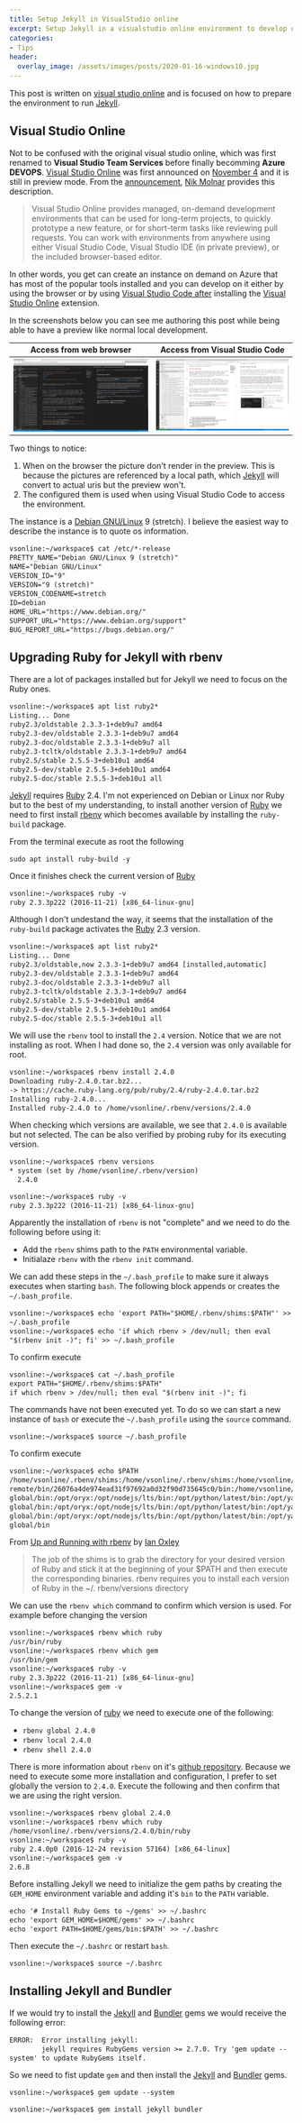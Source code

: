 ```yaml
---
title: Setup Jekyll in VisualStudio online
excerpt: Setup Jekyll in a visualstudio online environment to develop on github pages blog.
categories:
- Tips
header:
  overlay_image: /assets/images/posts/2020-01-16-windows10.jpg
---
```


This post is written on [visual studio online][1] and is focused on how to prepare the environment to run [Jekyll][6].

## Visual Studio Online

Not to be confused with the original visual studio online, which was first renamed to **Visual Studio Team Services** before finally becomming **Azure DEVOPS**. [Visual Studio Online][1] was first announced on [November 4][2] and it is still in preview mode. From the [announcement][2], [Nik Molnar][3] provides this description.

> Visual Studio Online provides managed, on-demand development environments that can be used for long-term projects, to quickly prototype a new feature, or for short-term tasks like reviewing pull requests. You can work with environments from anywhere using either Visual Studio Code, Visual Studio IDE (in private preview), or the included browser-based editor.

In other words, you get can create an instance on demand on Azure that has most of the popular tools installed and you can develop on it either by using the browser or by using [Visual Studio Code after][4] installing the [Visual Studio Online][5] extension.

In the screenshots below you can see me authoring this post while being able to have a preview like normal local development.

| Access from web browser | Access from Visual Studio Code |
| ----------------------- | ------------------------------ |
| ![Access from web browser](/assets/images/posts/2020-01-21-visual-studio-online-web.png "Access from Visual Studio Code") | ![Access from web browser](/assets/images/posts/2020-01-21-visual-studio-online-vscode.png "Access from Visual Studio Code") |

Two things to notice:
1. When on the browser the picture don't render in the preview. This is because the pictures are referenced by a local path, which [Jekyll][6] will convert to actual uris but the preview won't.
1. The configured them is used when using Visual Studio Code to access the environment.

The instance is a [Debian GNU/Linux][7] 9 (stretch). I believe the easiest way to describe the instance is to quote os information.

```text
vsonline:~/workspace$ cat /etc/*-release
PRETTY_NAME="Debian GNU/Linux 9 (stretch)"
NAME="Debian GNU/Linux"
VERSION_ID="9"
VERSION="9 (stretch)"
VERSION_CODENAME=stretch
ID=debian
HOME_URL="https://www.debian.org/"
SUPPORT_URL="https://www.debian.org/support"
BUG_REPORT_URL="https://bugs.debian.org/"
```

## Upgrading Ruby for Jekyll with rbenv

There are a lot of packages installed but for Jekyll we need to focus on the Ruby ones.

```text
vsonline:~/workspace$ apt list ruby2*
Listing... Done
ruby2.3/oldstable 2.3.3-1+deb9u7 amd64
ruby2.3-dev/oldstable 2.3.3-1+deb9u7 amd64
ruby2.3-doc/oldstable 2.3.3-1+deb9u7 all
ruby2.3-tcltk/oldstable 2.3.3-1+deb9u7 amd64
ruby2.5/stable 2.5.5-3+deb10u1 amd64
ruby2.5-dev/stable 2.5.5-3+deb10u1 amd64
ruby2.5-doc/stable 2.5.5-3+deb10u1 all
```

[Jekyll][6] requires [Ruby][8] 2.4. I'm not experienced on Debian or Linux nor Ruby but to the best of my understanding, to install another version of [Ruby][8] we need to first install [rbenv][9] which becomes available by installing the `ruby-build` package.

From the terminal execute as root the following 

```
sudo apt install ruby-build -y
```

Once it finishes check the current version of [Ruby][8]

```
vsonline:~/workspace$ ruby -v
ruby 2.3.3p222 (2016-11-21) [x86_64-linux-gnu]
```

Although I don't undestand the way, it seems that the installation of the `ruby-build` package activates the [Ruby][8] 2.3 version.

```text
vsonline:~/workspace$ apt list ruby2*
Listing... Done
ruby2.3/oldstable,now 2.3.3-1+deb9u7 amd64 [installed,automatic]
ruby2.3-dev/oldstable 2.3.3-1+deb9u7 amd64
ruby2.3-doc/oldstable 2.3.3-1+deb9u7 all
ruby2.3-tcltk/oldstable 2.3.3-1+deb9u7 amd64
ruby2.5/stable 2.5.5-3+deb10u1 amd64
ruby2.5-dev/stable 2.5.5-3+deb10u1 amd64
ruby2.5-doc/stable 2.5.5-3+deb10u1 all
```

We will use the `rbenv` tool to install the `2.4` version. Notice that we are not installing as root. When I had done so, the `2.4` version was only available for root.

```text
vsonline:~/workspace$ rbenv install 2.4.0
Downloading ruby-2.4.0.tar.bz2...
-> https://cache.ruby-lang.org/pub/ruby/2.4/ruby-2.4.0.tar.bz2
Installing ruby-2.4.0...
Installed ruby-2.4.0 to /home/vsonline/.rbenv/versions/2.4.0
```

When checking which versions are available, we see that `2.4.0` is available but not selected. The can be also verified by probing ruby for its executing version.

```text
vsonline:~/workspace$ rbenv versions
* system (set by /home/vsonline/.rbenv/version)
  2.4.0
```
```text
vsonline:~/workspace$ ruby -v
ruby 2.3.3p222 (2016-11-21) [x86_64-linux-gnu]  
```

Apparently the installation of `rbenv` is not "complete" and we need to do the following before using it:

- Add the `rbenv` shims path to the `PATH` environmental variable. 
- Initialaze `rbenv` with the `rbenv init` command.

We can add these steps in the `~/.bash_profile` to make sure it always executes when starting `bash`. The following block appends or creates the `~/.bash_profile`.

```text
vsonline:~/workspace$ echo 'export PATH="$HOME/.rbenv/shims:$PATH"' >> ~/.bash_profile
vsonline:~/workspace$ echo 'if which rbenv > /dev/null; then eval "$(rbenv init -)"; fi' >> ~/.bash_profile
```

To confirm execute 

```text
vsonline:~/workspace$ cat ~/.bash_profile
export PATH="$HOME/.rbenv/shims:$PATH"
if which rbenv > /dev/null; then eval "$(rbenv init -)"; fi
```

The commands have not been executed yet. To do so we can start a new instance of `bash` or execute the `~/.bash_profile` using the `source` command.

```text
vsonline:~/workspace$ source ~/.bash_profile
```

To confirm execute 

```text
vsonline:~/workspace$ echo $PATH
/home/vsonline/.rbenv/shims:/home/vsonline/.rbenv/shims:/home/vsonline/.rbenv/shims:/home/vsonline/.dotnet:/home/vsonline/.dotnet:/home/vsonline/.vscode-remote/bin/26076a4de974ead31f97692a0d32f90d735645c0/bin:/home/vsonline/.dotnet:/home/vsonline/.dotnet:/usr/local/bin:/usr/bin:/bin:/usr/local/games:/usr/games:/opt/oryx:/opt/nodejs/lts/bin:/opt/python/latest/bin:/opt/yarn/stable/bin:/home/vsonline/.local/bin:/home/vsonline/.npm-global/bin:/opt/oryx:/opt/nodejs/lts/bin:/opt/python/latest/bin:/opt/yarn/stable/bin:/home/vsonline/.local/bin:/home/vsonline/.npm-global/bin:/opt/oryx:/opt/nodejs/lts/bin:/opt/python/latest/bin:/opt/yarn/stable/bin:/home/vsonline/.local/bin:/home/vsonline/.npm-global/bin:/opt/oryx:/opt/nodejs/lts/bin:/opt/python/latest/bin:/opt/yarn/stable/bin:/home/vsonline/.local/bin:/home/vsonline/.npm-global/bin
```

From [Up and Running with rbenv][10] by [Ian Oxley][11]
> The job of the shims is to grab the directory for your desired version of Ruby and stick it at the beginning of your $PATH and then execute the corresponding binaries. rbenv requires you to install each version of Ruby in the ~/. rbenv/versions directory

We can use the `rbenv which` command to confirm which version is used. For example before changing the version

```text
vsonline:~/workspace$ rbenv which ruby
/usr/bin/ruby
vsonline:~/workspace$ rbenv which gem
/usr/bin/gem
vsonline:~/workspace$ ruby -v
ruby 2.3.3p222 (2016-11-21) [x86_64-linux-gnu]
vsonline:~/workspace$ gem -v
2.5.2.1
```

To change the version of [ruby][8] we need to execute one of the following:
- `rbenv global 2.4.0`
- `rbenv local 2.4.0`
- `rbenv shell 2.4.0`

There is more information about `rbenv` on it's [github repository][9]. Because we need to execute some more installation and configuration, I prefer to set globally the version to `2.4.0`. Execute the following and then confirm that we are using the right version.

```text
vsonline:~/workspace$ rbenv global 2.4.0
vsonline:~/workspace$ rbenv which ruby
/home/vsonline/.rbenv/versions/2.4.0/bin/ruby
vsonline:~/workspace$ ruby -v
ruby 2.4.0p0 (2016-12-24 revision 57164) [x86_64-linux]
vsonline:~/workspace$ gem -v
2.6.8
```

Before installing Jekyll we need to initialize the gem paths by creating the `GEM_HOME` environment variable and adding it's `bin` to the `PATH` variable.

```text
echo '# Install Ruby Gems to ~/gems' >> ~/.bashrc
echo 'export GEM_HOME=$HOME/gems' >> ~/.bashrc
echo 'export PATH=$HOME/gems/bin:$PATH' >> ~/.bashrc
```

Then execute the `~/.bashrc` or restart `bash`.

```text
vsonline:~/workspace$ source ~/.bashrc
```

## Installing Jekyll and Bundler

If we would try to install the [Jekyll][6] and [Bundler][12] gems we would receive the following error:

```text
ERROR:  Error installing jekyll:
        jekyll requires RubyGems version >= 2.7.0. Try 'gem update --system' to update RubyGems itself.
```

So we need to fist update `gem` and then install the [Jekyll][6] and [Bundler][12] gems.

```text
vsonline:~/workspace$ gem update --system
```
```text
vsonline:~/workspace$ gem install jekyll bundler
```











[1]: https://online.visualstudio.com/environments/
[2]: https://devblogs.microsoft.com/visualstudio/announcing-visual-studio-online-public-preview/?WT.mc_id=-blog-scottha
[3]: https://devblogs.microsoft.com/visualstudio/author/nimolnarmicrosoft-com/
[4]: https://code.visualstudio.com/?wt.mc_id=DX_841432
[5]: https://marketplace.visualstudio.com/items?itemName=ms-vsonline.vsonline
[6]: https://jekyllrb.com/
[7]: https://www.debian.org/
[8]: https://www.ruby-lang.org/en/
[9]: https://github.com/rbenv/rbenv
[10]: https://www.sitepoint.com/up-and-running-with-rbenv/
[11]: https://www.sitepoint.com/author/ioxley/
[12]: https://bundler.io/